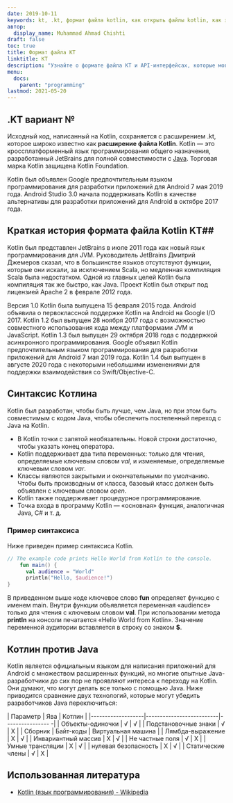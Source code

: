 ```yaml
---
date: 2019-10-11
keywords: kt, .kt, формат файла kotlin, как открыть файлы kotlin, как запустить файлы kotlin, формат файла .kt, файл kt, расширение файла kotlin, расширение .kt, kotlin vs java
автор:
  display_name: Muhammad Ahmad Chishti
draft: false
toc: true
title: Формат файла КТ
linktitle: KT
description: "Узнайте о формате файла KT и API-интерфейсах, которые могут создавать и открывать файлы KT."
menu:
  docs:
    parent: "programming"
lastmod: 2021-05-20
---
```


## .KT вариант № ##

Исходный код, написанный на Kotlin, сохраняется с расширением .kt, которое широко известно как **расширение файла Kotlin**. Kotlin — это кроссплатформенный язык программирования общего назначения, разработанный JetBrains для полной совместимости с [Java](/ru/programming/java/). Торговая марка Kotlin защищена Kotlin Foundation.

Kotlin был объявлен Google предпочтительным языком программирования для разработки приложений для Android 7 мая 2019 года. Android Studio 3.0 начала поддерживать Kotlin в качестве альтернативы для разработки приложений для Android в октябре 2017 года.

## Краткая история формата файла Kotlin KT##

Kotlin был представлен JetBrains в июле 2011 года как новый язык программирования для JVM. Руководитель JetBrains Дмитрий Джемеров сказал, что в большинстве языков отсутствуют функции, которые они искали, за исключением Scala, но медленная компиляция Scala была недостатком. Одной из главных целей Kotlin была компиляция так же быстро, как Java. Проект Kotlin был открыт под лицензией Apache 2 в феврале 2012 года.

Версия 1.0 Kotlin была выпущена 15 февраля 2015 года. Android объявила о первоклассной поддержке Kotlin на Android на Google I/O 2017. Kotlin 1.2 был выпущен 28 ноября 2017 года с возможностью совместного использования кода между платформами JVM и JavaScript. Kotlin 1.3 был выпущен 29 октября 2018 года с поддержкой асинхронного программирования. Google объявил Kotlin предпочтительным языком программирования для разработки приложений для Android 7 мая 2019 года. Kotlin 1.4 был выпущен в августе 2020 года с некоторыми небольшими изменениями для поддержки взаимодействия со Swift/Objective-C.

## Синтаксис Котлина ##

Kotlin был разработан, чтобы быть лучше, чем Java, но при этом быть совместимым с кодом Java, чтобы обеспечить постепенный переход с Java на Kotlin.

* В Kotlin точки с запятой необязательны. Новой строки достаточно, чтобы указать конец оператора.
* Kotlin поддерживает два типа переменных: только для чтения, определяемые ключевым словом *val*, и изменяемые, определяемые ключевым словом *var*.
* Классы являются закрытыми и окончательными по умолчанию. Чтобы быть производным от класса, базовый класс должен быть объявлен с ключевым словом *open*.
* Kotlin также поддерживает процедурное программирование.
* Точка входа в программу Kotlin — «основная» функция, аналогичная Java, C# и т. д.

### Пример синтаксиса ###

Ниже приведен пример синтаксиса Kotlin.

```kotlin
// The example code prints Hello World from Kotlin to the console.
    fun main() {
      val audience = "World"
      println("Hello, $audience!")
}
```

В приведенном выше коде ключевое слово **fun** определяет функцию с именем main. Внутри функции объявляется переменная «audience» только для чтения с ключевым словом **val**. При использовании метода **println** на консоли печатается «Hello World from Kotlin». Значение переменной аудитории вставляется в строку со знаком **$**.

## Котлин против Java
Kotlin является официальным языком для написания приложений для Android с множеством расширенных функций, но многие опытные Java-разработчики до сих пор не проявляют интереса к переходу на Kotlin. Они думают, что могут делать все только с помощью Java. Ниже приводится сравнение двух технологий, которые могут убедить разработчиков Java переключиться:

| Параметр | Ява | Котлин |
|-------------------|--------------------------|---------------- -|
| Объекты-одиночки | √ | √ |
| Подстановочные знаки | √ | Χ |
| Сборник | Байт-коды | Виртуальная машина |
| Лямбда-выражение | Χ | √ |
| Инвариантный массив | Χ | √ |
| Не частные поля | √ | Χ |
| Умные трансляции | Χ | √ |
| нулевая безопасность | Χ | √ |
| Статические члены | √ | Χ |

## Использованная литература ##

- [Kotlin (язык программирования) - Wikipedia](https://en.wikipedia.org/wiki/Kotlin_(programming_language))

